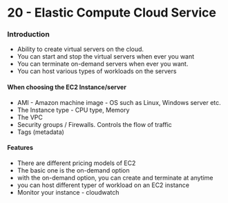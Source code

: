 # 20 - Elastic Compute Cloud Service

### Introduction

* Ability to create virtual servers on the cloud.
* You can start and stop the virtual servers when ever you want
* You can terminate on-demand servers when ever you want.
* You can host various types of workloads on the servers

#### When choosing the EC2 Instance/server

* AMI - Amazon machine image - OS such as Linux, Windows server etc.
* The Instance type - CPU type, Memory
* The VPC
* Security groups / Firewalls. Controls the flow of traffic
* Tags \(metadata\)

#### Features

* There are different pricing models of EC2
* The basic one is the on-demand option
* with the on-demand option, you can create and terminate at anytime
* you can host different typer of workload on an EC2 instance
* Monitor your instance - cloudwatch







